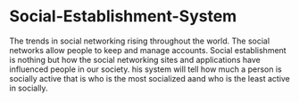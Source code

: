 # Social-Establishment-System
 The trends in social networking rising throughout the world. The social networks allow people to keep and manage accounts. Social establishment is nothing but how the social networking sites and applications have influenced people in our society. his system will tell how much a person is socially active that is  who is the most socialized aand  who is the least active in socially.
